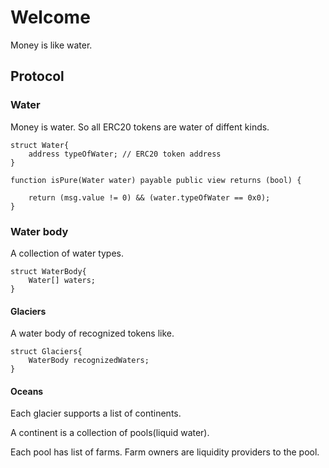 # Welcome

Money is like water.

## Protocol



### Water

Money is water. So all ERC20 tokens are water of diffent kinds.

```solidity
struct Water{
    address typeOfWater; // ERC20 token address
}

function isPure(Water water) payable public view returns (bool) {

    return (msg.value != 0) && (water.typeOfWater == 0x0);
}

```

### Water body

A collection of water types.

```solidity
struct WaterBody{
    Water[] waters;
}
```

#### Glaciers

A water body of recognized tokens like.
```solidity
struct Glaciers{
    WaterBody recognizedWaters;
}
```

#### Oceans


Each glacier supports a list of continents.

A continent is a collection of pools(liquid water).

Each pool has list of farms. Farm owners are liquidity providers to the pool.

